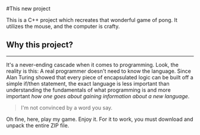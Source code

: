 #This new project

This is a C++ project which recreates that wonderful game of pong.  It utilizes the mouse, and the computer is crafty.  

## Why this project?

---

It's a never-ending cascade when it comes to programming.  Look, the reality is this:  A real programmer doesn't need to know the language.  Since Alan Turing showed that every piece of encapsulated logic can be built off a simple if/then statement, the exact language is less important than understanding the fundamentals of what programming is and more important *how one goes about gaining information about a new language*.  

> I'm not convinced by a word you say.

Oh fine, here, play my game.  Enjoy it.  For it to work, you must download and unpack the entire ZIP file.  
